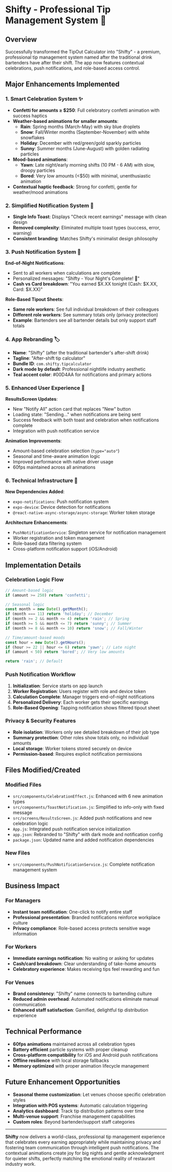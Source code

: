 # Shifty - Professional Tip Management System 🍺

## Overview
Successfully transformed the TipOut Calculator into "Shifty" - a premium, professional tip management system named after the traditional drink bartenders have after their shift. The app now features contextual celebrations, push notifications, and role-based access control.

## Major Enhancements Implemented

### 1. Smart Celebration System ✨
- **Confetti for amounts ≥ $250**: Full celebratory confetti animation with success haptics
- **Weather-based animations for smaller amounts**:
  - **Rain**: Spring months (March-May) with sky blue droplets
  - **Snow**: Fall/Winter months (September-November) with white snowflakes  
  - **Holiday**: December with red/green/gold sparkly particles
  - **Sunny**: Summer months (June-August) with golden radiating particles
- **Mood-based animations**:
  - **Yawn**: Late night/early morning shifts (10 PM - 6 AM) with slow, droopy particles
  - **Bored**: Very low amounts (<$50) with minimal, unenthusiastic animation
- **Contextual haptic feedback**: Strong for confetti, gentle for weather/mood animations

### 2. Simplified Notification System 📱
- **Single Info Toast**: Displays "Check recent earnings" message with clean design
- **Removed complexity**: Eliminated multiple toast types (success, error, warning) 
- **Consistent branding**: Matches Shifty's minimalist design philosophy

### 3. Push Notification System 🔔
**End-of-Night Notifications**:
- Sent to all workers when calculations are complete
- Personalized messages: "Shifty - Your Night's Complete! 🍺"
- **Cash vs Card breakdown**: "You earned $X.XX tonight (Cash: $X.XX, Card: $X.XX)"

**Role-Based Tipout Sheets**:
- **Same role workers**: See full individual breakdown of their colleagues
- **Different role workers**: See summary totals only (privacy protection)
- **Example**: Bartenders see all bartender details but only support staff totals

### 4. App Rebranding 🏷️
- **Name**: "Shifty" (after the traditional bartender's after-shift drink)
- **Tagline**: "After-shift tip calculator"
- **Bundle ID**: `com.shifty.tipcalculator`
- **Dark mode by default**: Professional nightlife industry aesthetic
- **Teal accent color**: #00D4AA for notifications and primary actions

### 5. Enhanced User Experience 🎨
**ResultsScreen Updates**:
- New "Notify All" action card that replaces "New" button
- Loading state: "Sending..." when notifications are being sent
- Success feedback with both toast and celebration when notifications complete
- Integration with push notification service

**Animation Improvements**:
- Amount-based celebration selection (`type="auto"`)
- Seasonal and time-aware animation logic
- Improved performance with native driver usage
- 60fps maintained across all animations

### 6. Technical Infrastructure 🔧
**New Dependencies Added**:
- `expo-notifications`: Push notification system
- `expo-device`: Device detection for notifications
- `@react-native-async-storage/async-storage`: Worker token storage

**Architecture Enhancements**:
- `PushNotificationService`: Singleton service for notification management
- Worker registration and token management
- Role-based data filtering system
- Cross-platform notification support (iOS/Android)

## Implementation Details

### Celebration Logic Flow
```javascript
// Amount-based logic
if (amount >= 250) return 'confetti';

// Seasonal logic
const month = new Date().getMonth();
if (month === 11) return 'holiday'; // December
if (month >= 2 && month <= 4) return 'rain'; // Spring
if (month >= 5 && month <= 7) return 'sunny'; // Summer  
if (month >= 8 && month <= 10) return 'snow'; // Fall/Winter

// Time/amount-based moods
const hour = new Date().getHours();
if (hour >= 22 || hour <= 6) return 'yawn'; // Late night
if (amount < 50) return 'bored'; // Very low amounts

return 'rain'; // Default
```

### Push Notification Workflow
1. **Initialization**: Service starts on app launch
2. **Worker Registration**: Users register with role and device token
3. **Calculation Complete**: Manager triggers end-of-night notifications
4. **Personalized Delivery**: Each worker gets their specific earnings
5. **Role-Based Opening**: Tapping notification shows filtered tipout sheet

### Privacy & Security Features
- **Role isolation**: Workers only see detailed breakdown of their job type
- **Summary protection**: Other roles show totals only, no individual amounts
- **Local storage**: Worker tokens stored securely on device
- **Permission-based**: Requires explicit notification permissions

## Files Modified/Created

### Modified Files
- `src/components/CelebrationEffect.js`: Enhanced with 6 new animation types
- `src/components/ToastNotification.js`: Simplified to info-only with fixed message
- `src/screens/ResultsScreen.js`: Added push notifications and new celebration logic
- `App.js`: Integrated push notification service initialization
- `app.json`: Rebranded to "Shifty" with dark mode and notification config
- `package.json`: Updated name and added notification dependencies

### New Files
- `src/components/PushNotificationService.js`: Complete notification management system

## Business Impact

### For Managers
- **Instant team notification**: One-click to notify entire staff
- **Professional presentation**: Branded notifications reinforce workplace culture
- **Privacy compliance**: Role-based access protects sensitive wage information

### For Workers  
- **Immediate earnings notification**: No waiting or asking for updates
- **Cash/card breakdown**: Clear understanding of take-home amounts
- **Celebratory experience**: Makes receiving tips feel rewarding and fun

### For Venues
- **Brand consistency**: "Shifty" name connects to bartending culture
- **Reduced admin overhead**: Automated notifications eliminate manual communication  
- **Enhanced staff satisfaction**: Gamified, delightful tip distribution experience

## Technical Performance
- **60fps animations** maintained across all celebration types  
- **Battery efficient** particle systems with proper cleanup
- **Cross-platform compatibility** for iOS and Android push notifications
- **Offline resilience** with local storage fallbacks
- **Memory optimized** with proper animation lifecycle management

## Future Enhancement Opportunities
- **Seasonal theme customization**: Let venues choose specific celebration styles
- **Integration with POS systems**: Automatic calculation triggering
- **Analytics dashboard**: Track tip distribution patterns over time
- **Multi-venue support**: Franchise management capabilities
- **Custom roles**: Beyond bartender/support staff categories

---

**Shifty** now delivers a world-class, professional tip management experience that celebrates every earning appropriately while maintaining privacy and fostering team communication through intelligent push notifications. The contextual animations create joy for big nights and gentle acknowledgment for quieter shifts, perfectly matching the emotional reality of restaurant industry work.